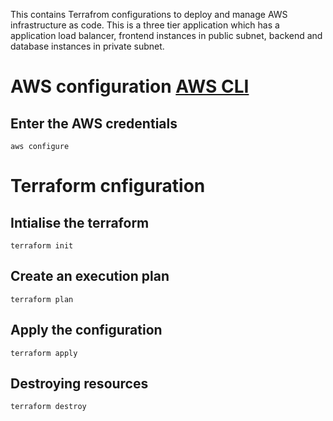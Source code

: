 This contains Terrafrom configurations to deploy and manage AWS infrastructure as code. This is a three tier application which has a application load balancer, frontend instances in public subnet, backend and database instances in private subnet.

# AWS configuration [AWS CLI](https://docs.aws.amazon.com/cli/latest/userguide/getting-started-install.html)

## Enter the AWS credentials
```
aws configure
```

# Terraform cnfiguration

## Intialise the terraform
```
terraform init
```

## Create an execution plan
```
terraform plan
```

## Apply the configuration 
```
terraform apply 
```

## Destroying resources
```
terraform destroy
```